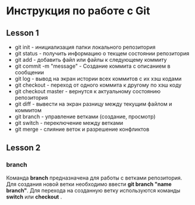 # Инструкция по работе с Git

## Lesson 1 ##

* git init - инициализация папки локального репозитория 
* git status - получить информацию о текщем состоянии репозитория
* git add - добавить файл или файлы к следующему коммиту 
* git commit -m "message" - Создание коммита с описанием в сообщении
* git log - вывод на экран истории всех коммитов с их хэш кодами
* git checkout - переход от одного коммита к другому по хэш коду
* git checkout master - вернутся к актуальному состоянию репозитория
* git diff - вывести на экран разницу между текущим файлом и коммитом
* git branch - управление ветками (создание, просмотр)
* git switch - переключение между ветками
* git merge - слияние веток и разрешение конфликтов


## Lesson 2 ##


### branch ###
Команда **branch** предназначена для работы с ветками репозитория. Для создания новой ветки необходимо ввести 
**git branch "name branch"**.
Для перехода на созданную ветку используются команды
**switch** или **checkout** . 





